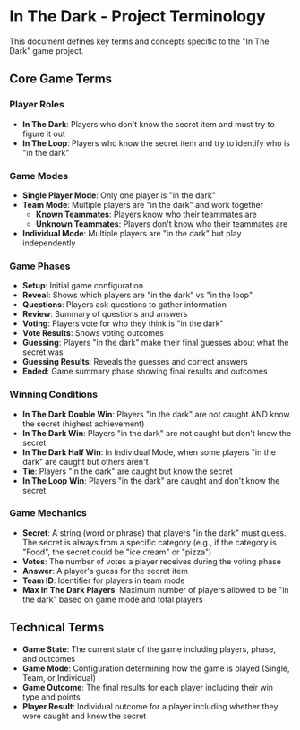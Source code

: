 # In The Dark - Project Terminology

This document defines key terms and concepts specific to the "In The Dark" game project.

## Core Game Terms

### Player Roles

- **In The Dark**: Players who don't know the secret item and must try to figure it out
- **In The Loop**: Players who know the secret item and try to identify who is "in the dark"

### Game Modes

- **Single Player Mode**: Only one player is "in the dark"
- **Team Mode**: Multiple players are "in the dark" and work together
  - **Known Teammates**: Players know who their teammates are
  - **Unknown Teammates**: Players don't know who their teammates are
- **Individual Mode**: Multiple players are "in the dark" but play independently

### Game Phases

- **Setup**: Initial game configuration
- **Reveal**: Shows which players are "in the dark" vs "in the loop"
- **Questions**: Players ask questions to gather information
- **Review**: Summary of questions and answers
- **Voting**: Players vote for who they think is "in the dark"
- **Vote Results**: Shows voting outcomes
- **Guessing**: Players "in the dark" make their final guesses about what the secret was
- **Guessing Results**: Reveals the guesses and correct answers
- **Ended**: Game summary phase showing final results and outcomes

### Winning Conditions

- **In The Dark Double Win**: Players "in the dark" are not caught AND know the secret (highest achievement)
- **In The Dark Win**: Players "in the dark" are not caught but don't know the secret
- **In The Dark Half Win**: In Individual Mode, when some players "in the dark" are caught but others aren't
- **Tie**: Players "in the dark" are caught but know the secret
- **In The Loop Win**: Players "in the dark" are caught and don't know the secret

### Game Mechanics

- **Secret**: A string (word or phrase) that players "in the dark" must guess. The secret is always from a specific category (e.g., if the category is "Food", the secret could be "ice cream" or "pizza")
- **Votes**: The number of votes a player receives during the voting phase
- **Answer**: A player's guess for the secret item
- **Team ID**: Identifier for players in team mode
- **Max In The Dark Players**: Maximum number of players allowed to be "in the dark" based on game mode and total players

## Technical Terms

- **Game State**: The current state of the game including players, phase, and outcomes
- **Game Mode**: Configuration determining how the game is played (Single, Team, or Individual)
- **Game Outcome**: The final results for each player including their win type and points
- **Player Result**: Individual outcome for a player including whether they were caught and knew the secret
